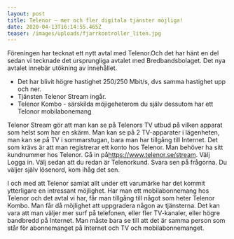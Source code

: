 ```yaml
---
layout: post
title: Telenor – mer och fler digitala tjänster möjliga!
date: 2020-04-13T16:14:55.465Z
teaser: /images/uploads/fjarrkontroller_liten.jpg
---
```

Föreningen har tecknat ett nytt avtal med Telenor.Och det har hänt en del sedan vi tecknade det ursprungliga avtalet med Bredbandsbolaget. Det nya avtalet innebär utökning av innehållet. 

* Det har blivit högre hastighet 250/250 Mbit/s, dvs samma hastighet upp och ner. 
* Tjänsten Telenor Stream ingår.
* Telenor Kombo - särskilda möjigeheterom du själv dessutom har ett Telonor mobilabonemang

Telenor Stream gör att man kan se på Telenors TV utbud på vilken apparat som helst som har en skärm. Man kan se på 2 TV-apparater i lägenheten, man kan se på TV i sommarstugan, bara man har tillgång till Internet. Det som krävs är att man registrerar ett konto hos Telenor. Man behöver ha sitt kundnummer hos Telenor. Gå in på<https://www.telenor.se/stream>. Välj Logga in. Välj sedan att du redan är Telenorkund. Svara sen på frågorna. Du väljer själv lösenord, kom ihåg det sen.

I och med att Telenor samlat allt under ett varumärke har det kommit ytterligare en intressant möjlighet. Har man ett mobilabonnemang hos Telenor och det avtal vi har, får man tillgång till något som heter Telenor Kombo. Man får då möjlighet att uppgradera någon av tjänsterna. Det kan vara att man väljer mer surf på telefonen, eller fler TV-kanaler, eller högre bandbredd på Internet. Man måste bara se till att det är samma person som står för abonnemanget på Internet och TV och mobilabonnemanget.